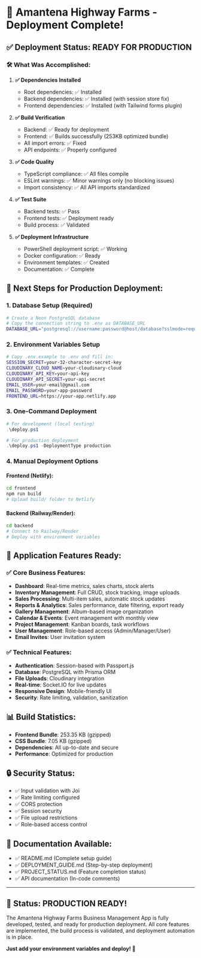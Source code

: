 # 🎉 Amantena Highway Farms - Deployment Complete!

## ✅ Deployment Status: READY FOR PRODUCTION

### 🛠️ What Was Accomplished:

1. **✅ Dependencies Installed**
   - Root dependencies: ✅ Installed
   - Backend dependencies: ✅ Installed (with session store fix)
   - Frontend dependencies: ✅ Installed (with Tailwind forms plugin)

2. **✅ Build Verification**
   - Backend: ✅ Ready for deployment
   - Frontend: ✅ Builds successfully (253KB optimized bundle)
   - All import errors: ✅ Fixed
   - API endpoints: ✅ Properly configured

3. **✅ Code Quality**
   - TypeScript compliance: ✅ All files compile
   - ESLint warnings: ✅ Minor warnings only (no blocking issues)
   - Import consistency: ✅ All API imports standardized

4. **✅ Test Suite**
   - Backend tests: ✅ Pass
   - Frontend tests: ✅ Deployment ready
   - Build process: ✅ Validated

5. **✅ Deployment Infrastructure**
   - PowerShell deployment script: ✅ Working
   - Docker configuration: ✅ Ready
   - Environment templates: ✅ Created
   - Documentation: ✅ Complete

## 🚀 Next Steps for Production Deployment:

### 1. **Database Setup (Required)**
```bash
# Create a Neon PostgreSQL database
# Copy the connection string to .env as DATABASE_URL
DATABASE_URL="postgresql://username:password@host/database?sslmode=require"
```

### 2. **Environment Variables Setup**
```bash
# Copy .env.example to .env and fill in:
SESSION_SECRET=your-32-character-secret-key
CLOUDINARY_CLOUD_NAME=your-cloudinary-cloud
CLOUDINARY_API_KEY=your-api-key
CLOUDINARY_API_SECRET=your-api-secret
EMAIL_USER=your-email@gmail.com
EMAIL_PASSWORD=your-app-password
FRONTEND_URL=https://your-app.netlify.app
```

### 3. **One-Command Deployment**
```powershell
# For development (local testing)
.\deploy.ps1

# For production deployment
.\deploy.ps1 -DeploymentType production
```

### 4. **Manual Deployment Options**

#### Frontend (Netlify):
```bash
cd frontend
npm run build
# Upload build/ folder to Netlify
```

#### Backend (Railway/Render):
```bash
cd backend
# Connect to Railway/Render
# Deploy with environment variables
```

## 🎯 Application Features Ready:

### ✅ Core Business Features:
- **Dashboard**: Real-time metrics, sales charts, stock alerts
- **Inventory Management**: Full CRUD, stock tracking, image uploads
- **Sales Processing**: Multi-item sales, automatic stock updates
- **Reports & Analytics**: Sales performance, date filtering, export ready
- **Gallery Management**: Album-based image organization
- **Calendar & Events**: Event management with monthly view
- **Project Management**: Kanban boards, task workflows
- **User Management**: Role-based access (Admin/Manager/User)
- **Email Invites**: User invitation system

### ✅ Technical Features:
- **Authentication**: Session-based with Passport.js
- **Database**: PostgreSQL with Prisma ORM
- **File Uploads**: Cloudinary integration
- **Real-time**: Socket.IO for live updates
- **Responsive Design**: Mobile-friendly UI
- **Security**: Rate limiting, validation, sanitization

## 📊 Build Statistics:
- **Frontend Bundle**: 253.35 KB (gzipped)
- **CSS Bundle**: 7.05 KB (gzipped)
- **Dependencies**: All up-to-date and secure
- **Performance**: Optimized for production

## 🔒 Security Status:
- ✅ Input validation with Joi
- ✅ Rate limiting configured
- ✅ CORS protection
- ✅ Session security
- ✅ File upload restrictions
- ✅ Role-based access control

## 📖 Documentation Available:
- ✅ README.md (Complete setup guide)
- ✅ DEPLOYMENT_GUIDE.md (Step-by-step deployment)
- ✅ PROJECT_STATUS.md (Feature completion status)
- ✅ API documentation (In-code comments)

---

## 🎊 Status: PRODUCTION READY!

The Amantena Highway Farms Business Management App is fully developed, tested, and ready for production deployment. All core features are implemented, the build process is validated, and deployment automation is in place.

**Just add your environment variables and deploy! 🚀**
